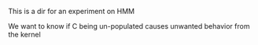 This is a dir for an experiment on HMM

We want to know if C being un-populated causes unwanted behavior from the kernel
